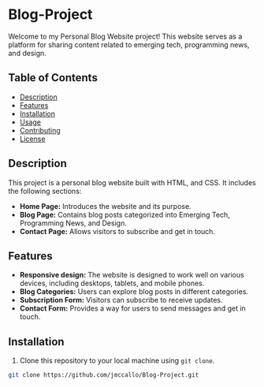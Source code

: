 # Blog-Project

Welcome to my Personal Blog Website project! This website serves as a platform for sharing content related to emerging tech, programming news, and design.

## Table of Contents

- [Description](#description)
- [Features](#features)
- [Installation](#installation)
- [Usage](#usage)
- [Contributing](#contributing)
- [License](#license)

## Description

This project is a personal blog website built with HTML, and CSS. It includes the following sections:

- **Home Page:** Introduces the website and its purpose.
- **Blog Page:** Contains blog posts categorized into Emerging Tech, Programming News, and Design.
- **Contact Page:** Allows visitors to subscribe and get in touch.

## Features

- **Responsive design:** The website is designed to work well on various devices, including desktops, tablets, and mobile phones.
- **Blog Categories:** Users can explore blog posts in different categories.
- **Subscription Form:** Visitors can subscribe to receive updates.
- **Contact Form:** Provides a way for users to send messages and get in touch.

## Installation

1. Clone this repository to your local machine using `git clone`.

```bash
git clone https://github.com/jmccallo/Blog-Project.git

